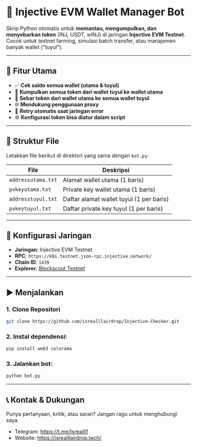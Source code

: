 # 💸 Injective EVM Wallet Manager Bot

Skrip Python otomatis untuk **memantau, mengumpulkan, dan menyebarkan token** (INJ, USDT, wINJ) di jaringan **Injective EVM Testnet**. Cocok untuk testnet farming, simulasi batch transfer, atau manajemen banyak wallet ("tuyul").

---

## 🚀 Fitur Utama

- ✅ **Cek saldo semua wallet (utama & tuyul)**
- 🔁 **Kumpulkan semua token dari wallet tuyul ke wallet utama**
- 🎯 **Sebar token dari wallet utama ke semua wallet tuyul**
- 🌐 **Mendukung penggunaan proxy**
- 🔄 **Retry otomatis saat jaringan error**
- ⚙️ **Konfigurasi token bisa diatur dalam script**

---

## 📁 Struktur File

Letakkan file berikut di direktori yang sama dengan `bot.py`:

| File               | Deskripsi                                      |
|--------------------|------------------------------------------------|
| `addressutama.txt` | Alamat wallet utama (1 baris)                 |
| `pvkeyutama.txt`   | Private key wallet utama (1 baris)            |
| `addresstuyul.txt` | Daftar alamat wallet tuyul (1 per baris)      |
| `pvkeytuyul.txt`   | Daftar private key tuyul (1 per baris)        |

---

## 🧪 Konfigurasi Jaringan

- **Jaringan**: Injective EVM Testnet  
- **RPC**: `https://k8s.testnet.json-rpc.injective.network/`  
- **Chain ID**: `1439`  
- **Explorer**: [Blockscout Testnet](https://testnet.blockscout.injective.network/)

---

## ▶️ Menjalankan

### 1. Clone Repositori
```bash
git clone https://github.com/isrealllairdrop/Injective-Checker.git
```
### 2. Instal dependensi:
```bash
pip install web3 colorama
```
### 3. Jalankan bot:
```bash
python bot.py
```

---

## 📞 Kontak & Dukungan
Punya pertanyaan, kritik, atau saran? Jangan ragu untuk menghubungi saya.

- Telegram: https://t.me/Isrealll1
- Website: https://isrealllairdrop.tech/
